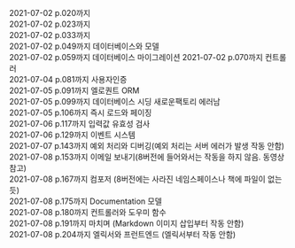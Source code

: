 2021-07-02 p.020까지  
2021-07-02 p.023까지  
2021-07-02 p.033까지  
2021-07-02 p.049까지 데이터베이스와 모델  
2021-07-02 p.059까지 데이터베이스 마이그레이션 
2021-07-02 p.070까지 컨트롤러  
2021-07-04 p.081까지 사용자인증    
2021-07-05 p.091까지 엘로퀀트 ORM  
2021-07-05 p.099까지 데이터베이스 시딩 새로운팩토리 에러남  
2021-07-05 p.106까지 즉시 로드와 페이징  
2021-07-06 p.117까지 입력값 유효성 검사  
2021-07-06 p.129까지 이벤트 시스템   
2021-07-07 p.143까지 예외 처리와 디버깅(예외 처리는 서버 에러가 발생 작동 안함)  
2021-07-08 p.153까지 이메일 보내기(8버전에 들어와서는 작동을 하지 않음. 동영상 참고)    
2021-07-08 p.167까지 컴포저 (8버전에는 사라진 네임스페이스나 책에 파일이 없는듯)  
2021-07-08 p.175까지 Documentation 모델  
2021-07-08 p.180까지 컨트롤러와 도우미 함수    
2021-07-08 p.191까지 마치며 (Markdown 이미지 삽입부터 작동 안함)  
2021-07-08 p.204까지 엘릭서와 프런트엔드 (엘릭서부터 작동 안함)  
